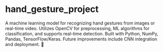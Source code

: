 # hand_gesture_project
A machine learning model for recognizing hand gestures from images or real-time video. Utilizes OpenCV for preprocessing, ML algorithms for classification, and supports real-time detection. Built with Python, NumPy, Pandas, TensorFlow/Keras. Future improvements include CNN integration and deployment. 🚀
